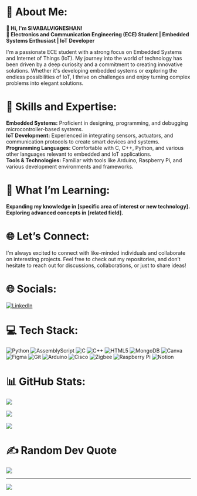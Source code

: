 # 💫 About Me:

**👋 Hi, I'm SIVABALVIGNESHAN!**  
**🔧 Electronics and Communication Engineering (ECE) Student | Embedded Systems Enthusiast | IoT Developer**

I'm a passionate ECE student with a strong focus on Embedded Systems and Internet of Things (IoT). My journey into the world of technology has been driven by a deep curiosity and a commitment to creating innovative solutions. Whether it's developing embedded systems or exploring the endless possibilities of IoT, I thrive on challenges and enjoy turning complex problems into elegant solutions.

# 🌟 Skills and Expertise:

**Embedded Systems:** Proficient in designing, programming, and debugging microcontroller-based systems.  
**IoT Development:** Experienced in integrating sensors, actuators, and communication protocols to create smart devices and systems.  
**Programming Languages:** Comfortable with C, C++, Python, and various other languages relevant to embedded and IoT applications.  
**Tools & Technologies:** Familiar with tools like Arduino, Raspberry Pi, and various development environments and frameworks.

# 🚀 What I’m Learning:

**Expanding my knowledge in [specific area of interest or new technology].**  
**Exploring advanced concepts in [related field].**

# 🌐 Let’s Connect:

I’m always excited to connect with like-minded individuals and collaborate on interesting projects. Feel free to check out my repositories, and don’t hesitate to reach out for discussions, collaborations, or just to share ideas!

# 🌐 Socials:

[![LinkedIn](https://img.shields.io/badge/LinkedIn-%230077B5.svg?logo=linkedin&logoColor=white)](https://linkedin.com/in/www.linkedin.com/in/sivabalvigneshan-p-88459b269)

# 💻 Tech Stack:

![Python](https://img.shields.io/badge/python-3670A0?style=flat&logo=python&logoColor=ffdd54) ![AssemblyScript](https://img.shields.io/badge/assembly%20script-%23000000.svg?style=flat&logo=assemblyscript&logoColor=white) ![C](https://img.shields.io/badge/c-%2300599C.svg?style=flat&logo=c&logoColor=white) ![C++](https://img.shields.io/badge/c++-%2300599C.svg?style=flat&logo=c%2B%2B&logoColor=white) ![HTML5](https://img.shields.io/badge/html5-%23E34F26.svg?style=flat&logo=html5&logoColor=white) ![MongoDB](https://img.shields.io/badge/MongoDB-%234ea94b.svg?style=flat&logo=mongodb&logoColor=white) ![Canva](https://img.shields.io/badge/Canva-%2300C4CC.svg?style=flat&logo=Canva&logoColor=white) ![Figma](https://img.shields.io/badge/figma-%23F24E1E.svg?style=flat&logo=figma&logoColor=white) ![Git](https://img.shields.io/badge/git-%23F05033.svg?style=flat&logo=git&logoColor=white) ![Arduino](https://img.shields.io/badge/-Arduino-00979D?style=flat&logo=Arduino&logoColor=white) ![Cisco](https://img.shields.io/badge/cisco-%23049fd9.svg?style=flat&logo=cisco&logoColor=black) ![Zigbee](https://img.shields.io/badge/zigbee-%23EB0443.svg?style=flat&logo=zigbee&logoColor=white) ![Raspberry Pi](https://img.shields.io/badge/-RaspberryPi-C51A4A?style=flat&logo=Raspberry-Pi) ![Notion](https://img.shields.io/badge/Notion-%23000000.svg?style=flat&logo=notion&logoColor=white)

# 📊 GitHub Stats:

![](https://github-readme-stats.vercel.app/api?username=SIVABALVIGNESHAN&theme=dark&hide_border=false&include_all_commits=true&count_private=true)<br/>  
![](https://github-readme-streak-stats.herokuapp.com/?user=SIVABALVIGNESHAN&theme=dark&hide_border=false)<br/>  
![](https://github-readme-stats.vercel.app/api/top-langs/?username=SIVABALVIGNESHAN&theme=dark&hide_border=false&include_all_commits=true&count_private=true&layout=compact)

# ✍️ Random Dev Quote

![](https://quotes-github-readme.vercel.app/api?type=horizontal&theme=radical)

---

[![](https://visitcount.itsvg.in/api?id=SIVABALVIGNESHAN&icon=0&color=0)](https://visitcount.itsvg.in)

<!-- Proudly created with GPRM ( https://gprm.itsvg.in ) -->
